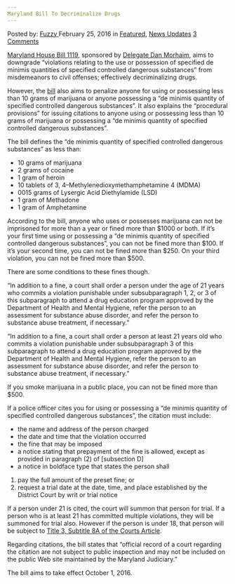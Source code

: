 ```yaml
---
Maryland Bill To Decriminalize Drugs
---
```

<article class="post-listing post-13321 post type-post status-publish format-standard has-post-thumbnail hentry  tag-bill tag-decriminalize tag-maryland">
    <div class="post-inner">
        <span>Posted by: <a href="https://www.deepdotweb.com/author/fuzzy/" title="">Fuzzy </a></span>
    <span>February 25, 2016</span>
    <span>in <a href="https://www.deepdotweb.com/category/deepdot-news/" rel="category tag">Featured</a>, <a href="https://www.deepdotweb.com/category/news-updates/" rel="category tag">News Updates</a></span>
    <span><a href="https://www.deepdotweb.com/2016/02/25/maryland-bill-to-decriminalize-drugs/#comments">3 Comments</a></span>
    </p>
    <div class="clear"></div>
    <div class="entry">
    <p><a href="http://mgaleg.maryland.gov/webmga/frmMain.aspx?id=hb1119&amp;stab=01&amp;pid=billpage&amp;tab=subject3&amp;ys=2016RS">Maryland House Bill 1119</a>, sponsored by <a href="http://mgaleg.maryland.gov/webmga/frmMain.aspx?pid=sponpage&amp;tab=subject6&amp;id=morhaim&amp;stab=01&amp;ys=2016RS">Delegate Dan Morhaim</a>, aims to downgrade “violations relating to the use or possession of specified de minimis quantities of specified controlled dangerous substances” from misdemeanors to civil offenses; effectively decriminalizing drugs.</p>
    <p>However, the <a href="http://mgaleg.maryland.gov/2016RS/bills/hb/hb1119F.pdf">bill</a> also aims to penalize anyone for using or possessing less than 10 grams of marijuana or anyone possessing a “de minimis quantity of specified controlled dangerous substances”. It also explains the “procedural provisions” for issuing citations to anyone using or possessing less than 10 grams of marijuana or possessing a “de minimis quantity of specified controlled dangerous substances”.</p>
    <p>The bill defines the “de minimis quantity of specified controlled dangerous substances” as less than:</p>
    <ul>
    <li>10 grams of marijuana</li>
    <li>2 grams of cocaine</li>
    <li>1 gram of heroin</li>
    <li>10 tablets of 3, 4–Methylenedioxymethamphetamine 4 (MDMA)</li>
    <li>0015 grams of Lysergic Acid Diethylamide (LSD)</li>
    <li>1 gram of Methadone</li>
    <li>1 gram of Amphetamine</li>
    </ul>
    <p>According to the bill, anyone who uses or possesses marijuana can not be imprisoned for more than a year or fined more than $1000 or both. If it&#8217;s your first time using or possessing a “de minimis quantity of specified controlled dangerous substances”, you can not be fined more than $100. If it&#8217;s your second time, you can not be fined more than $250. On your third violation, you can not be fined more than $500.</p>
    <p>There are some conditions to these fines though.</p>
    <p>“In addition to a fine, a court shall order a person under the age of 21 years who commits a violation punishable under subsubparagraph 1, 2, or 3 of this subparagraph to attend a drug education program approved by the Department of Health and Mental Hygiene, refer the person to an assessment for substance abuse disorder, and refer the person to substance abuse treatment, if necessary.”</p>
    <p>“In addition to a fine, a court shall order a person at least 21 years old who commits a violation punishable under subsubparagraph 3 of this subparagraph to attend a drug education program approved by the Department of Health and Mental Hygiene, refer the person to an assessment for substance abuse disorder, and refer the person to substance abuse treatment, if necessary.”</p>
    <p>If you smoke marijuana in a public place, you can not be fined more than $500.</p>
    <p>If a police officer cites you for using or possessing a “de minimis quantity of specified controlled dangerous substances”, the citation must include:</p>
    <ul>
    <li>the name and address of the person charged</li>
    <li>the date and time that the violation occurred</li>
    <li>the fine that may be imposed</li>
    <li>a notice stating that prepayment of the fine is allowed, except as provided in paragraph (2) of [subsection D]</li>
    <li>a notice in boldface type that states the person shall</li>
    </ul>
    <ol>
    <li>pay the full amount of the preset fine; or</li>
    <li>request a trial date at the date, time, and place established by the District Court by writ or trial notice</li>
    </ol>
    <p>If a person under 21 is cited, the court will summon that person for trial. If a person who is at least 21 has committed multiple violations, they will be summoned for trial also. However if the person is under 18, that person will be subject to <a href="http://mgaleg.maryland.gov/webmga/frmStatutesText.aspx?article=gcj&amp;section=3-8A-01&amp;ext=html&amp;session=2015RS&amp;tab=subject5">Title 3, Subtitle 8A of the Courts Article</a>.</p>
    <p>Regarding citations, the bill states that “official record of a court regarding the citation are not subject to public inspection and may not be included on the public Web site maintained by the Maryland Judiciary.”</p>
    <p>The bill aims to take effect October 1, 2016.</p>
    </div>
    <span style="display:none"><a href="https://www.deepdotweb.com/tag/bill/" rel="tag">bill</a> <a href="https://www.deepdotweb.com/tag/decriminalize/" rel="tag">decriminalize</a> <a href="https://www.deepdotweb.com/tag/drugs/" rel="tag">drugs</a> <a href="https://www.deepdotweb.com/tag/maryland/" rel="tag">maryland</a></span> <span style="display:none" class="updated">2016-02-25</span>
    <div style="display:none" class="vcard author" itemprop="author" itemscope itemtype="http://schema.org/Person"><strong class="fn" itemprop="name"><a href="https://www.deepdotweb.com/author/fuzzy/" title="Posts by Fuzzy" rel="author">Fuzzy</a></strong></div>
    </div>
</article>

